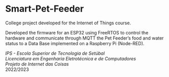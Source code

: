 # Smart-Pet-Feeder

College project developed for the Internet of Things course.

Developed the firmware for an ESP32 using FreeRTOS to control the hardware and communicate through MQTT the Pet Feeder’s food and water status to a Data Base implemented on a Raspberry Pi (Node-RED).



*IPS - Escola Superior de Tecnologia de Setúbal*  
*Licenciatura em Engenharia Eletrotécnica e de Computadores*  
*Projeto de Internet das Coisas*  
2022/2023  
